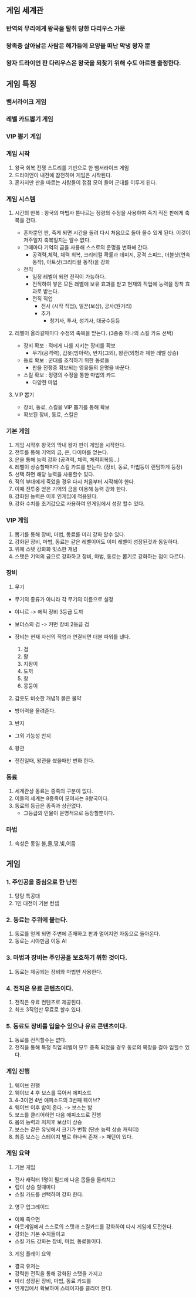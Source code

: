 ## 게임 세계관 
 
### 반역의 무리에게 왕국을 탈취 당한 다리우스 가문 
### 왕족중 살아남은 사람은 헤가듬에 요양을 떠난 막냉 왕자 뿐 
### 왕자 드라이언 판 다리우스은 왕국을 되찾기 위해 수도 아르젠 출정한다. 

## 게임 특징
### 뱀서라이크 게임
### 레벨 카드뽑기 게임 
### VIP 뽑기 게임

### 게임 시작 
  1) 왕국 회복 전쟁 스트리를 기반으로 한 뱀서라이크 게임 
  2) 드라이언이 내전에 참전하며 게임은 시작된다. 
  3) 혼자지만 판을 따르는 사람들이 점점 모여 들어 군대를 이루게 된다.

### 게임 시스템
  1) 시간의 반복 : 왕국의 마법사 툰나르는 정령의 수정을 사용하여 죽기 직전 판에게 축복을 건다. 
      - 혼자뿐인 판, 죽게 되면 시간을 돌려 다시 처음으로 돌아 올수 있게 된다. 이것이 저주일지 축복일지는 알수 없다.
      - 그때마다 기억의 금을 사용해 스스로의 운명을 변화해 간다.
        - 공격력,체력, 체력 회복, 크리티컬 확률과 데미지, 공격 스피드, 더블샷(연속 동작), 아트샷(크리티컬 동작)을 강화 
      - 전직 
        - 일정 레벨이 되면 전직이 가능하다. 
        - 전직하여 쌓은 모든 레벨에 보유 효과를 받고 현재의 직업에 능력을 장착 효과로 받는다.
        - 전직 직업
          - 전사 (시작 직업), 일꾼(보상), 궁사(원거리)
          - 추가
            - 창기사, 투사, 성기사, 대궁수등등

  2) 레벨이 올라갈때마다 수정의 축복을 받는다. (3종중 하나의 스킬 카드 선택)
      - 장비 확보 : 적에게 나를 지키는 장비를 확보 
        - 무기(공격력), 갑옷(빙아략), 반지(그외), 왕관(외형과 제한 레벨 상승)
      - 동료 확보 : 군대를 조직하기 위한 동료들
        - 판을 전쟁중 확보되는 영웅들의 운명을 바꾼다.
      - 스킬 확보 : 정령의 수정을 통한 마법의 카드 
        - 다양한 마법 
  3) VIP 뽑기
      - 장비, 동료, 스킬을 VIP 뽑기를 통해 확보 
      - 확보된 장비, 동료, 스킬은 
  
### 기본 게임
  1) 게임 시작후 왕국의 막내 왕자 판이 게임을 시작한다. 
  2) 전투를 통해 기억의 금, 은, 다이아를 얻는다. 
  3) 은을 통해 능력 강화 (공격력, 체력, 체력회복등...)
  4) 레벨이 상승할때마다 스킬 카드를 받는다. (장비, 동료, 마법등이 랜덤하게 등장)
  5) 선택 하면 해당 능력을 사용할수 있다. 
  6) 적의 부대에게 죽었을 경우 다시 처음부터 시작해야 한다. 
  7) 이때 전투중 얻은 기억의 금을 이용해 능력 강화 한다. 
  8) 강화된 능력은 이후 인게임에 적용된다. 
  9) 강화 수치를 초기값으로 사용하여 인게임에서 성장 할수 있다. 

### VIP 게임
  1) 뽑기를 통해 장비, 마법, 동료를 미리 강화 할수 있다. 
  2) 강화된 장비, 마법, 동료는 같은 레벨이어도 이미 레벨이 성장된것과 동일하다. 
  3) 위에 스탯 강화화 빗스한 개념
  4) 스탯은 기억의 금으로 강화하고 장비, 마법, 동료는 뽑기로 강화하는 점이 다르다. 

### 장비
1) 무기
- 무기의 종류가 아니라 각 무기의 이름으로 설정
- 야니르 -> 에픽 장비 3등급 도끼
- 보더스의 검 -> 커먼 장비 2등급 검
- 장비는 현재 자신의 직업과 연결되면 더블 파워를 낸다.
 
  1) 검
  2) 활
  3) 지팡이
  4) 도끼
  5) 창
  6) 몽둥이

2) 갑옷도 비슷한 개념1) 붉은 물약
  - 방어력을 올려준다. 
3) 반지
  - 그외 기능성 반지
4) 왕관
  - 전진일때, 왕관을 썼을때만 변화 한다.

### 동료
1) 세계관상 동료는 종족의 구분이 없다. 
2) 이들의 세계는 8종족이 모여사는 8왕국이다. 
3) 동료의 등급은 종족과 상관없다. 
   - 그등급의 인물이 운명적으로 등장할뿐이다.    
### 마법
1) 속성은 동일 불,물,땅,빛,어둠
## 게임 
### 1. 주인공을 중심으로 한 난전
1) 탕탕 특공대 
2) 1인 대전이 기본 컨셉 
### 2. 동료는 주위에 붙는다.
1) 동료를 얻게 되면 주변에 존재하고 판과 멀어지면 자동으로 돌아온다.
2) 동료는 시야만큼 이동 AI
### 3. 마법과 장비는 주인공을 보호하기 위한 것이다.
1) 동료는 제공되는 장비와 마법만 사용한다. 
### 4. 전직은 유료 콘텐츠이다. 
1) 전직은 유료 컨텐츠로 제공된다. 
2) 최초 3직업만 무료로 할수 있다.
### 5. 동료도 장비를 입을수 있으나 유료 콘텐츠이다.
1) 동료를 전직할수는 없다. 
2) 전직을 통해 특정 직업 레벨이 모두 충족 되었을 경우 동료의 복장을 갈아 입힐수 있다. 
  
### 게임 진행
1) 웨이브 진행 
2) 웨이브 4 후 보스를 묶어서 에피소드 
3) 4-3이면 4번 에피소드의 3번째 웨이브? 
4) 웨이브 이후 밤이 온다. -> 보스는 밤
5) 보스를 클리어하면 다음 에피소드로 진행 
6) 몹의 능력과 처치후 보상이 상승
7) 보스는 같은 유닛에서 크기가 변함 (단순 능력 상승 캐릭터)
8) 최종 보스는 스테이지 별로 하나씩 존재 -> 패턴이 있다.

### 게임 요약
1) 기본 게임
  - 전사 캐릭터 1명이 필드에 나온 몹들을 물리치고 
  - 렙이 상승 할때마다 
  - 스킬 카드를 선택하여 강화 한다. 
2) 영구 업그레이드
  - 이때 죽으면 
  - 아웃게임에서 스스로의 스탯과 스킬카드를 강화하여 다시 게임에 도전한다.
  - 강화는 기본 수치들이고 
  - 스킬 카드 강화는 장비, 마법, 동료들이다.
3) 게임 플레이 요약
  - 결국 유저는 
  - 강력한 전직을 통해 강화된 스탯을 가지고 
  - 미리 성장된 장비, 마법, 동료 카드를 
  - 인게임에서 확보하여 스테이지를 클리어 한다. 
